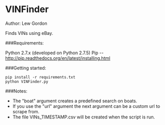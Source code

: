 VINFinder
=========
Author: Lew Gordon

Finds VINs using eBay.

###Requirements:

Python 2.7.x (developed on Python 2.7.5)
Pip -- http://pip.readthedocs.org/en/latest/installing.html

###Getting started:

    pip install -r requirements.txt
    python VINFinder.py

###Notes:

* The "boat" argument creates a predefined search on boats.
* If you use the "url" argument the next argument can be a custom url to scrape from.
* The file VINs_TIMESTAMP.csv will be created when the script is run.
